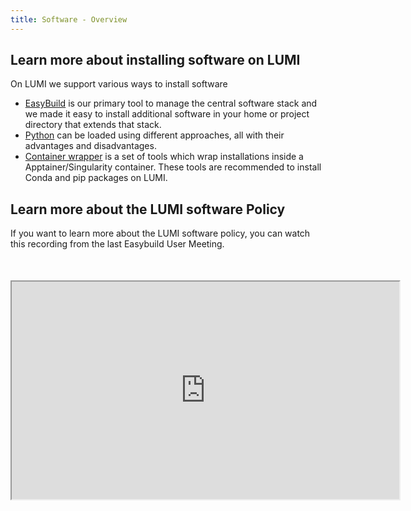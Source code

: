 ```yaml
---
title: Software - Overview
---
```


[easybuild]: ./installing/easybuild.md
[python_installation]: ./installing/python.md
[contwrapper]: ./installing/container_wrapper.md


## Learn more about installing software on LUMI

On LUMI we support various ways to install software

 - [EasyBuild][easybuild] is our primary tool to manage the central software
   stack and we made it easy to install additional software in your home or
   project directory that extends that stack.
 - [Python][python_installation] can be loaded using different approaches, all
   with their advantages and disadvantages.
 - [Container wrapper][contwrapper] is a set of tools which wrap installations
   inside a Apptainer/Singularity container. These tools are recommended to 
   install Conda and pip packages on LUMI.


## Learn more about the LUMI software Policy

If you want to learn more about the LUMI software policy, you can watch this
recording from the last Easybuild User Meeting.

<iframe width="620" height="348" style="display: block; margin: 50px auto;"
src="https://www.youtube.com/embed/hZezVG6lJNk">
</iframe>

